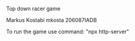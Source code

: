 Top down racer game 


Markus Kostabi
mkosta
206087IADB

To run the game use command: "npx http-server"
